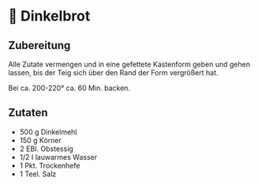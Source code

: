 # 🍞 Dinkelbrot

## Zubereitung

Alle Zutate vermengen und in eine gefettete Kastenform geben und gehen lassen, bis der Teig sich über den Rand der Form vergrößert hat.

Bei ca. 200-220° ca. 60 Min. backen.

## Zutaten

- 500 g Dinkelmehl
- 150 g Körner
- 2 EBI. Obstessig
- 1/2 I lauwarmes Wasser
- 1 Pkt. Trockenhefe
- 1 Teel. Salz

